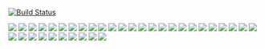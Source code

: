 [![Build Status](https://secure.travis-ci.org/mlafeldt/schnubbel.png?branch=master)](http://travis-ci.org/mlafeldt/schnubbel)

<img src="https://github.com/mlafeldt/schnubbel/raw/master/logo.jpg">

<img src="https://github.com/mlafeldt/schnubbel/raw/master/hui.gif">

<img src="https://github.com/mlafeldt/schnubbel/raw/master/code-refactoring.gif">

<img src="http://imgs.xkcd.com/comics/laser_pointer.png">

<img src="https://github.com/mlafeldt/schnubbel/raw/master/sniper.gif">

<img src="https://github.com/mlafeldt/schnubbel/raw/master/kitchen_ninja.jpg">

<img src="https://github.com/mlafeldt/schnubbel/raw/master/door_ninja.jpg">

<img src="https://github.com/mlafeldt/schnubbel/raw/master/lights_out.gif">

<img src="https://github.com/mlafeldt/schnubbel/raw/master/hidden.jpg">

<img src="https://github.com/mlafeldt/schnubbel/raw/master/real_ninja.jpg">

<img src="https://github.com/mlafeldt/schnubbel/raw/master/imitate.jpg">

<img src="https://github.com/mlafeldt/schnubbel/raw/master/ruler.jpg">

<img src="https://github.com/mlafeldt/schnubbel/raw/master/dryer.jpg">

<img src="https://github.com/mlafeldt/schnubbel/raw/master/monitor.jpg">

<img src="https://github.com/mlafeldt/schnubbel/raw/master/spoon.jpg">

<img src="https://github.com/mlafeldt/schnubbel/raw/master/drunks.jpg">

<img src="https://github.com/mlafeldt/schnubbel/raw/master/traveler.jpg">

<img src="https://github.com/mlafeldt/schnubbel/raw/master/dj.jpg">

<img src="https://github.com/mlafeldt/schnubbel/raw/master/copy_cat.jpg">

<img src="https://github.com/mlafeldt/schnubbel/raw/master/box.jpg">

<img src="https://github.com/mlafeldt/schnubbel/raw/master/window.jpg">

<img src="https://github.com/mlafeldt/schnubbel/raw/master/yin_yang.jpg">

<img src="https://github.com/mlafeldt/schnubbel/raw/master/bulbber.jpg">

<img src="https://github.com/mlafeldt/schnubbel/raw/master/cat-agent.jpg">

<img src="https://github.com/mlafeldt/schnubbel/raw/master/cat-eat.jpg">

<img src="https://github.com/mlafeldt/schnubbel/raw/master/cat-funny.jpg">

<img src="https://github.com/mlafeldt/schnubbel/raw/master/cat-guard.jpg">

<img src="https://github.com/mlafeldt/schnubbel/raw/master/cat-on-the-snow.jpg">

<img src="https://github.com/mlafeldt/schnubbel/raw/master/cat-paper.jpg">

<img src="https://github.com/mlafeldt/schnubbel/raw/master/cat-shower.jpg">

<img src="https://github.com/mlafeldt/schnubbel/raw/master/cat-thinking.jpg">

<img src="https://github.com/mlafeldt/schnubbel/raw/master/cat1.jpg">

<img src="https://github.com/mlafeldt/schnubbel/raw/master/cat2.jpg">

<img src="https://github.com/mlafeldt/schnubbel/raw/master/funny-cat-12.jpg">

<img src="https://github.com/mlafeldt/schnubbel/raw/master/guy.jpg">
